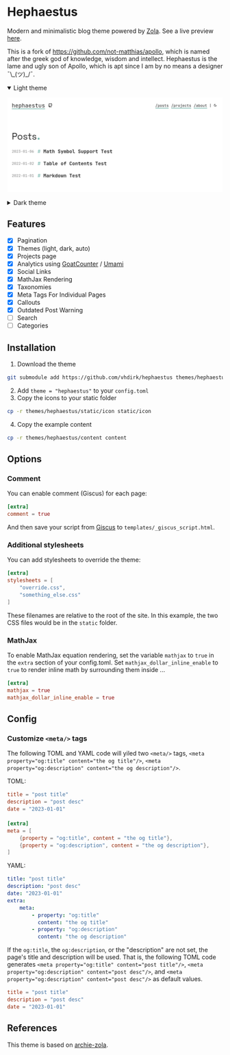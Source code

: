 # Hephaestus

Modern and minimalistic blog theme powered by [Zola](https://getzola.org). See a live preview [here](https://vhdirk.github.io/hephaestus).

This is a fork of <https://github.com/not-matthias/apollo>, which is named after the greek god of knowledge, wisdom and intellect.
Hephaestus is the lame and ugly son of Apollo, which is apt since I am by no means a designer ¯\\\_(ツ)\_/¯.

<details open>
  <summary>Light theme</summary>

![blog-light](./screenshot.png)
</details>

<details>
  <summary>Dark theme</summary>

  ![blog-dark](./screenshot-dark.png)
</details>

## Features

- [X] Pagination
- [X] Themes (light, dark, auto)
- [X] Projects page
- [X] Analytics using [GoatCounter](https://www.goatcounter.com/) / [Umami](https://umami.is/)
- [x] Social Links
- [x] MathJax Rendering
- [x] Taxonomies
- [x] Meta Tags For Individual Pages
- [x] Callouts
- [x] Outdated Post Warning
- [ ] Search
- [ ] Categories

## Installation

1. Download the theme

```sh
git submodule add https://github.com/vhdirk/hephaestus themes/hephaestus
```

2. Add `theme = "hephaestus"` to your `config.toml`
3. Copy the icons to your static folder

```sh
cp -r themes/hephaestus/static/icon static/icon
```

4. Copy the example content

```sh
cp -r themes/hephaestus/content content
```

## Options

### Comment

You can enable comment (Giscus) for each page:

```toml
[extra]
comment = true
```

And then save your script from [Giscus](https://giscus.app) to `templates/_giscus_script.html`.

### Additional stylesheets

You can add stylesheets to override the theme:

```toml
[extra]
stylesheets = [
    "override.css",
    "something_else.css"
]
```

These filenames are relative to the root of the site. In this example, the two CSS files would be in the `static` folder.

### MathJax

To enable MathJax equation rendering, set the variable `mathjax` to `true` in
the `extra` section of your config.toml. Set `mathjax_dollar_inline_enable` to
`true` to render inline math by surrounding them inside $..$.

```toml
[extra]
mathjax = true
mathjax_dollar_inline_enable = true
```

## Config

### Customize `<meta/>` tags

 The following TOML and YAML code will yiled two `<meta/>` tags, `<meta property="og:title" content="the og title"/>`, `<meta property="og:description" content="the og description"/>`.

 TOML:

 ```toml
 title = "post title"
 description = "post desc"
 date = "2023-01-01"

 [extra]
 meta = [
     {property = "og:title", content = "the og title"},
     {property = "og:description", content = "the og description"},
 ]
 ```

 YAML:

 ```yaml
 title: "post title"
 description: "post desc"
 date: "2023-01-01"
 extra:
     meta:
         - property: "og:title"
           content: "the og title"
         - property: "og:description"
           content: "the og description"
 ```

 If the `og:title`, the `og:description`, or the "description" are not set, the page's title and description will be used. That is, the following TOML code generates `<meta property="og:title" content="post title"/>`, `<meta property="og:description" content="post desc"/>`, and `<meta property="og:description" content="post desc"/>` as default values.

 ```toml
 title = "post title"
 description = "post desc"
 date = "2023-01-01"
 ```

## References

This theme is based on [archie-zola](https://github.com/XXXMrG/archie-zola/).
